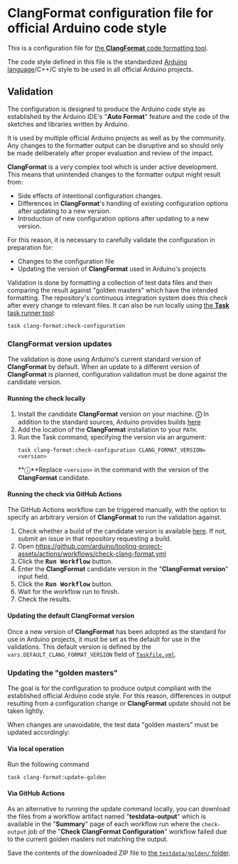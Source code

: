 # ClangFormat configuration file for official Arduino code style

This is a configuration file for [the **ClangFormat** code formatting tool](https://clang.llvm.org/docs/ClangFormat.html).

The code style defined in this file is the standardized [Arduino language](https://www.arduino.cc/reference/en/)/C++/C style to be used in all official Arduino projects.

## Validation

The configuration is designed to produce the Arduino code style as established by the Arduino IDE's "**Auto Format**" feature and the code of the sketches and libraries written by Arduino.

It is used by multiple official Arduino projects as well as by the community. Any changes to the formatter output can be disruptive and so should only be made deliberately after proper evaluation and review of the impact.

**ClangFormat** is a very complex tool which is under active development. This means that unintended changes to the formatter output might result from:

- Side effects of intentional configuration changes.
- Differences in **ClangFormat**'s handling of existing configuration options after updating to a new version.
- Introduction of new configuration options after updating to a new version.

For this reason, it is necessary to carefully validate the configuration in preparation for:

- Changes to the configuration file
- Updating the version of **ClangFormat** used in Arduino's projects

Validation is done by formatting a collection of test data files and then comparing the result against "golden masters" which have the intended formatting. The repository's continuous integration system does this check after every change to relevant files. It can also be run locally using [the **Task** task runner tool](https://taskfile.dev/):

```text
task clang-format:check-configuration
```

### ClangFormat version updates

The validation is done using Arduino's current standard version of **ClangFormat** by default. When an update to a different version of **ClangFormat** is planned, configuration validation must be done against the candidate version.

#### Running the check locally

1. Install the candidate **ClangFormat** version on your machine.
   **ⓘ** In addition to the standard sources, Arduino provides builds [here](https://github.com/arduino/clang-static-binaries/releases)
1. Add the location of the **ClangFormat** installation to your `PATH`.
1. Run the Task command, specifying the version via an argument:
   ```text
   task clang-format:check-configuration CLANG_FORMAT_VERSION=<version>
   ```
   **ⓘ**Replace `<version>` in the command with the version of the **ClangFormat** candidate.

#### Running the check via GitHub Actions

The GitHub Actions workflow can be triggered manually, with the option to specify an arbitrary version of **ClangFormat** to run the validation against.

1. Check whether a build of the candidate version is available [here](https://github.com/arduino/clang-static-binaries/releases).
   If not, submit an issue in that repository requesting a build.
1. Open https://github.com/arduino/tooling-project-assets/actions/workflows/check-clang-format.yml
1. Click the <kbd>**Run Workflow**</kbd> button.
1. Enter the **ClangFormat** candidate version in the "**ClangFormat version**" input field.
1. Click the <kbd>**Run Workflow**</kbd> button.
1. Wait for the workflow run to finish.
1. Check the results.

#### Updating the default ClangFormat version

Once a new version of **ClangFormat** has been adopted as the standard for use in Arduino projects, it must be set as the default for use in the validations. This default version is defined by the `vars.DEFAULT_CLANG_FORMAT_VERSION` field of [`Taskfile.yml`](../../Taskfile.yml).

### Updating the "golden masters"

The goal is for the configuration to produce output compliant with the established official Arduino code style. For this reason, differences in output resulting from a configuration change or **ClangFormat** update should not be taken lightly.

When changes are unavoidable, the test data "golden masters" must be updated accordingly:

#### Via local operation

Run the following command

```text
task clang-format:update-golden
```

#### Via GitHub Actions

As an alternative to running the update command locally, you can download the files from a workflow artifact named "**testdata-output**" which is available in the "**Summary**" page of each workflow run where the `check-output` job of the "**Check ClangFormat Configuration**" workflow failed due to the current golden masters not matching the output.

Save the contents of the downloaded ZIP file to [the `testdata/golden/` folder](testdata/golden/).
